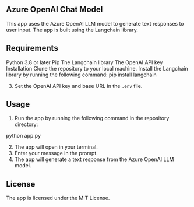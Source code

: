## Azure OpenAI Chat Model

This app uses the Azure OpenAI LLM model to generate text responses to user input. The app is built using the Langchain library.

## Requirements

Python 3.8 or later
Pip
The Langchain library
The OpenAI API key
Installation
Clone the repository to your local machine.
Install the Langchain library by running the following command:
pip install langchain


3. Set the OpenAI API key and base URL in the `.env` file.

## Usage

1. Run the app by running the following command in the repository directory:

python app.py


2. The app will open in your terminal.
3. Enter your message in the prompt.
4. The app will generate a text response from the Azure OpenAI LLM model.

## License

The app is licensed under the MIT License.
